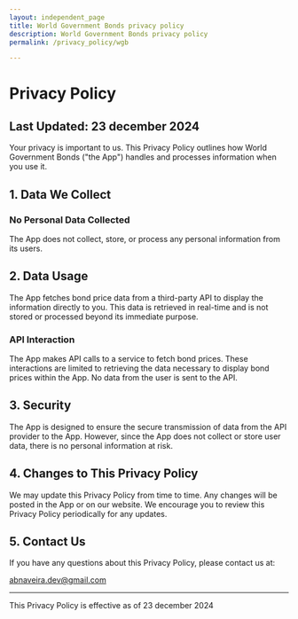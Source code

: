 ```yaml
---
layout: independent_page
title: World Government Bonds privacy policy
description: World Government Bonds privacy policy
permalink: /privacy_policy/wgb

---
```



# Privacy Policy

## Last Updated: 23 december 2024

Your privacy is important to us. This Privacy Policy outlines how World Government Bonds ("the App") handles and processes information when you use it.

## 1. Data We Collect

### No Personal Data Collected
The App does not collect, store, or process any personal information from its users. 

## 2. Data Usage

The App fetches bond price data from a third-party API to display the information directly to you. This data is retrieved in real-time and is not stored or processed beyond its immediate purpose.

### API Interaction
The App makes API calls to a service to fetch bond prices. These interactions are limited to retrieving the data necessary to display bond prices within the App. No data from the user is sent to the API.

## 3. Security

The App is designed to ensure the secure transmission of data from the API provider to the App. However, since the App does not collect or store user data, there is no personal information at risk.

## 4. Changes to This Privacy Policy

We may update this Privacy Policy from time to time. Any changes will be posted in the App or on our website. We encourage you to review this Privacy Policy periodically for any updates.

## 5. Contact Us

If you have any questions about this Privacy Policy, please contact us at:

abnaveira.dev@gmail.com

---

This Privacy Policy is effective as of 23 december 2024
